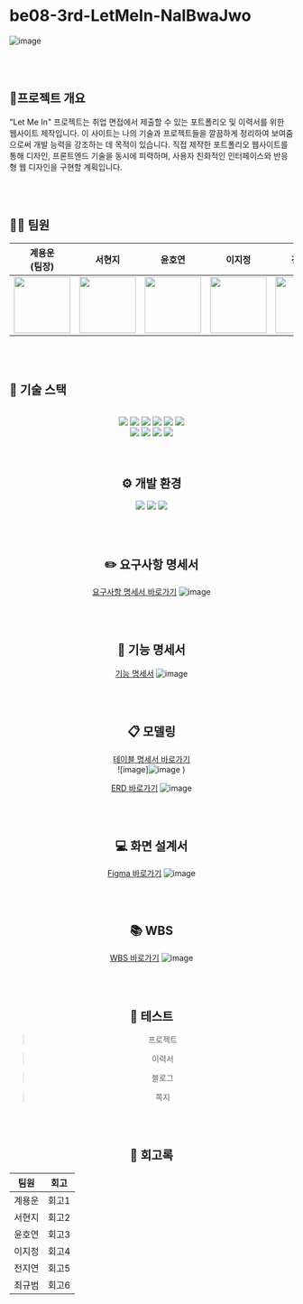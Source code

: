 # be08-3rd-LetMeIn-NalBwaJwo

![image](https://github.com/user-attachments/assets/0725d434-5bb7-4137-9a1b-dc982e7b6c1b)



<br>
<br>

## 📜프로젝트 개요
"Let Me In" 프로젝트는 취업 면접에서 제출할 수 있는 포트폴리오 및 이력서를 위한 웹사이트 제작입니다. 
이 사이트는 나의 기술과 프로젝트들을 깔끔하게 정리하여 보여줌으로써 개발 능력을 강조하는 데 목적이 있습니다. 
직접 제작한 포트폴리오 웹사이트를 통해 디자인, 프론트엔드 기술을 동시에 피력하며, 사용자 친화적인 인터페이스와 반응형 웹 디자인을 구현할 계획입니다.



<br>
<br>

## 👨‍💻 팀원 
|계용운<br>(팀장)|서현지|윤호연|이지정|전지연|최규범|
|:---:|:---:|:---:|:---:|:---:|:---:|
|<img src="https://avatars.githubusercontent.com/u/76439014?v=4" width="100" height="100"/>|<img src="https://avatars.githubusercontent.com/u/136338584?v=4" width="100" height="100"/>|<img src="https://avatars.githubusercontent.com/u/84115607?v=4" width="100" height="100"/>|<img src="https://avatars.githubusercontent.com/u/80452437?v=4" width="100" height="100"/>|<img src="https://avatars.githubusercontent.com/u/101792825?v=4" width="100" height="100"/>|<img src="https://avatars.githubusercontent.com/u/122086362?v=4" width="100" height="100"/>|


<br>
<br>

## 🔧 기술 스택 
<br>
<div align="center"><img src="https://img.shields.io/badge/html5-E34F26?style=for-the-badge&logo=html5&logoColor=white"/> <img src="https://img.shields.io/badge/css-1572B6?style=for-the-badge&logo=css3&logoColor=white"/> <img src="https://img.shields.io/badge/javascript-F7DF1E?style=for-the-badge&logo=javascript&logoColor=white"/> <img src="https://img.shields.io/badge/vue.js-4FC08D?style=for-the-badge&logo=vue.js&logoColor=white"/> <img src="https://img.shields.io/badge/bootstrap-7952B3?style=for-the-badge&logo=bootstrap&logoColor=white"> <img src="https://img.shields.io/badge/figma-F24E1E?style=for-the-badge&logo=figma&logoColor=white"/> <br> <img src="https://img.shields.io/badge/nginx-009639?style=for-the-badge&logo=nginx&logoColor=white"/> <img src="https://img.shields.io/badge/java-007396?style=for-the-badge&logo=java&logoColor=white"> <img src="https://img.shields.io/badge/springboot-6DB33F?style=for-the-badge&logo=springboot&logoColor=white"/> <img src="https://img.shields.io/badge/MariaDB-003545?style=for-the-badge&logo=mariadb&logoColor=white"/><br>


<br>
<br>

## ⚙️ 개발 환경
<img src="https://img.shields.io/badge/github-181717?style=for-the-badge&logo=github&logoColor=white"> <img src="https://img.shields.io/badge/Notion-%23000000.svg?style=for-the-badge&logo=notion&logoColor=white"> <img src="https://img.shields.io/badge/Postman-FF6C37?style=for-the-badge&logo=postman&logoColor=white">

<br>
<br>

## ✏️ 요구사항 명세서 
[요구사항 명세서 바로가기](https://docs.google.com/spreadsheets/d/1N5Ki46fUt2ips9-_E4Fl_BENWiWv6BDpHgMQuWn-99Q/edit?gid=0#gid=0)
![image](https://github.com/user-attachments/assets/79bc81b2-52d3-4497-9704-76d02dd481f9)


<br>
<br>

## 📁 기능 명세서
[기능 명세서](https://docs.google.com/spreadsheets/d/1N5Ki46fUt2ips9-_E4Fl_BENWiWv6BDpHgMQuWn-99Q/edit?gid=1210692566#gid=1210692566)
![image](https://github.com/user-attachments/assets/3211f3b0-4447-4736-9629-d83be76ab902)



<br>
<br>

## 📋 모델링
[테이블 명세서 바로가기](https://docs.google.com/spreadsheets/d/1N5Ki46fUt2ips9-_E4Fl_BENWiWv6BDpHgMQuWn-99Q/edit?gid=1603772059#gid=1603772059)
<br>
![image]![image](https://github.com/user-attachments/assets/c98dad27-5fb6-4402-8a22-340d36f12897)
)


[ERD 바로가기](https://www.erdcloud.com/d/bHwGquKuqyZhcPCKa)
![image](https://github.com/user-attachments/assets/9a393ca0-5fa9-4ffe-8e73-897ce48c3fdd)

<br>
<br>

## 💻 화면 설계서 
[Figma 바로가기](https://www.figma.com/design/EV81DsJRDIgnZxRSLyqw3A/Untitled?node-id=0-1&t=IAdWOXM1TXy2L9wM-0)
![image](https://github.com/user-attachments/assets/6f83a21b-3fd5-4693-86e3-df5e4eae0a05)

<br>
<br>

## 📚 WBS
[WBS 바로가기](https://docs.google.com/spreadsheets/d/1N5Ki46fUt2ips9-_E4Fl_BENWiWv6BDpHgMQuWn-99Q/edit?gid=1210692566#gid=1210692566)
![image](https://github.com/user-attachments/assets/1df54bf8-a0ab-4c7e-b041-ceb47be9328e)


<br>
<br>

## 📌 테스트 
> 프로젝트

> 이력서

> 블로그

> 쪽지



<br>
<br>

## 💬 회고록

| 팀원 | 회고 |
| :--: | :--: |
| 계용운 | 회고1 |
| 서현지 | 회고2 |
| 윤호연 | 회고3 |
| 이지정 | 회고4 |
| 전지연 | 회고5 |
| 최규범 | 회고6 |
